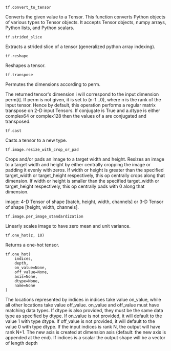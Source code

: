 `tf.convert_to_tensor`  

Converts the given value to a Tensor. This function converts Python objects of various types to Tensor objects. It accepts Tensor objects, numpy arrays, Python lists, and Python scalars.  

`tf.strided_slice`  

Extracts a strided slice of a tensor (generalized python array indexing).  

`tf.reshape`  

Reshapes a tensor.  

`tf.transpose`  

Permutes the dimensions according to perm.  

The returned tensor's dimension i will correspond to the input dimension perm[i]. If perm is not given, it is set to (n-1...0), where n is the rank of the input tensor. Hence by default, this operation performs a regular matrix transpose on 2-D input Tensors. If conjugate is True and a.dtype is either complex64 or complex128 then the values of a are conjugated and transposed.  

`tf.cast`  

Casts a tensor to a new type.  

`tf.image.resize_with_crop_or_pad`  

Crops and/or pads an image to a target width and height. Resizes an image to a target width and height by either centrally cropping the image or padding it evenly with zeros. If width or height is greater than the specified target_width or target_height respectively, this op centrally crops along that dimension. If width or height is smaller than the specified target_width or target_height respectively, this op centrally pads with 0 along that dimension.

image: 4-D Tensor of shape [batch, height, width, channels] or 3-D Tensor of shape [height, width, channels].  

`tf.image.per_image_standardization`  

Linearly scales image to have zero mean and unit variance.

`tf.one_hot(z, 10)`  

Returns a one-hot tensor. 

```
tf.one_hot(
    indices,
    depth,
    on_value=None,
    off_value=None,
    axis=None,
    dtype=None,
    name=None
)
```

The locations represented by indices in indices take value on_value, while all other locations take value off_value. on_value and off_value must have matching data types. If dtype is also provided, they must be the same data type as specified by dtype. If on_value is not provided, it will default to the value 1 with type dtype. If off_value is not provided, it will default to the value 0 with type dtype. If the input indices is rank N, the output will have rank N+1. The new axis is created at dimension axis (default: the new axis is appended at the end). If indices is a scalar the output shape will be a vector of length depth

